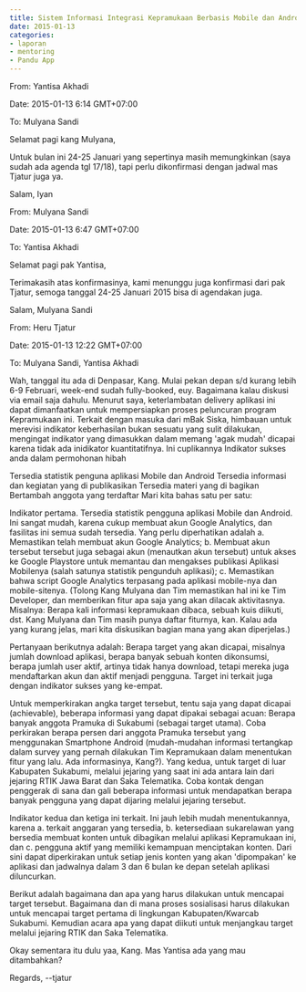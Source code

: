 ```yaml
---
title: Sistem Informasi Integrasi Kepramukaan Berbasis Mobile dan Android - Mentoring 13 Januari 2015
date: 2015-01-13
categories:
- laporan
- mentoring
- Pandu App
---
```


From: Yantisa Akhadi 

Date: 2015-01-13 6:14 GMT+07:00 

To: Mulyana Sandi

Selamat pagi kang Mulyana, 

Untuk bulan ini 24-25 Januari yang sepertinya masih memungkinkan (saya sudah ada agenda tgl 17/18), tapi perlu dikonfirmasi dengan jadwal mas Tjatur juga ya.


Salam, 
Iyan


From: Mulyana Sandi 

Date: 2015-01-13 6:47 GMT+07:00 

To: Yantisa Akhadi

Selamat pagi pak Yantisa, 

Terimakasih atas konfirmasinya, kami menunggu juga konfirmasi dari pak Tjatur, semoga tanggal 24-25 Januari 2015 bisa di agendakan juga.


Salam, 
Mulyana Sandi


From: Heru Tjatur 

Date: 2015-01-13 12:22 GMT+07:00 

To: Mulyana Sandi, Yantisa Akhadi

Wah, tanggal itu ada di Denpasar, Kang. Mulai pekan depan s/d kurang lebih 6-9 Februari, week-end sudah fully-booked, euy. 
Bagaimana kalau diskusi via email saja dahulu. Menurut saya, keterlambatan delivery aplikasi ini dapat dimanfaatkan untuk mempersiapkan proses peluncuran program Kepramukaan ini. Terkait dengan masuka dari mBak Siska, himbauan untuk merevisi indikator keberhasilan bukan sesuatu yang sulit dilakukan, mengingat indikator yang dimasukkan dalam memang 'agak mudah' dicapai karena tidak ada inidikator kuantitatifnya. Ini cuplikannya 
Indikator sukses anda dalam permohonan hibah

Tersedia statistik penguna aplikasi Mobile dan Android
Tersedia informasi dan kegiatan yang di publikasikan
Tersedia materi yang di bagikan
Bertambah anggota yang terdaftar
Mari kita bahas satu per satu:

Indikator pertama. Tersedia statistik pengguna aplikasi Mobile dan Android. Ini sangat mudah, karena cukup membuat akun Google Analytics, dan fasilitas ini semua sudah tersedia. Yang perlu diperhatikan adalah a. Memastikan telah membuat akun Google Analytics; b. Membuat akun tersebut tersebut juga sebagai akun (menautkan akun tersebut) untuk akses ke Google Playstore untuk memantau dan mengakses publikasi Aplikasi Mobilenya (salah satunya statistik pengunduh aplikasi); c. Memastikan bahwa script Google Analytics terpasang pada aplikasi mobile-nya dan mobile-sitenya. (Tolong Kang Mulyana dan Tim memastikan hal ini ke Tim Developer, dan memberikan fitur apa saja yang akan dilacak aktivitasnya. Misalnya: Berapa kali informasi kepramukaan dibaca, sebuah kuis diikuti, dst. Kang Mulyana dan Tim masih punya daftar fiturnya, kan. Kalau ada yang kurang jelas, mari kita diskusikan bagian mana yang akan diperjelas.)

Pertanyaan berikutnya adalah: Berapa target yang akan dicapai, misalnya jumlah download aplikasi, berapa banyak sebuah konten dikonsumsi, berapa jumlah user aktif, artinya tidak hanya download, tetapi mereka juga mendaftarkan akun dan aktif menjadi pengguna. Target ini terkait juga dengan indikator sukses yang ke-empat.

Untuk memperkirakan angka target tersebut, tentu saja yang dapat dicapai (achievable), beberapa informasi yang dapat dipakai sebagai acuan: Berapa banyak anggota Pramuka di Sukabumi (sebagai target utama). Coba perkirakan berapa persen dari anggota Pramuka tersebut yang menggunakan Smartphone Android (mudah-mudahan informasi tertangkap dalam survey yang pernah dilakukan Tim Kepramukaan dalam menentukan fitur yang lalu. Ada informasinya, Kang?). Yang kedua, untuk target di luar Kabupaten Sukabumi, melalui jejaring yang saat ini ada antara lain dari jejaring RTIK Jawa Barat dan Saka Telematika. Coba kontak dengan penggerak di sana dan gali beberapa informasi untuk mendapatkan berapa banyak pengguna yang dapat dijaring melalui jejaring tersebut.

Indikator kedua dan ketiga ini terkait. Ini jauh lebih mudah menentukannya, karena a. terkait anggaran yang tersedia, b. ketersediaan sukarelawan yang bersedia membuat konten untuk dibagikan melalui aplikasi Kepramukaan ini, dan c. pengguna aktif yang memiliki kemampuan menciptakan konten. Dari sini dapat diperkirakan untuk setiap jenis konten yang akan 'dipompakan' ke aplikasi dan jadwalnya dalam 3 dan 6 bulan ke depan setelah aplikasi diluncurkan.

Berikut adalah bagaimana dan apa yang harus dilakukan untuk mencapai target tersebut. Bagaimana dan di mana proses sosialisasi harus dilakukan untuk mencapai target pertama di lingkungan Kabupaten/Kwarcab Sukabumi. Kemudian acara apa yang dapat diikuti untuk menjangkau target melalui jejaring RTIK dan Saka Telematika.

Okay sementara itu dulu yaa, Kang. Mas Yantisa ada yang mau ditambahkan?

Regards, --tjatur
